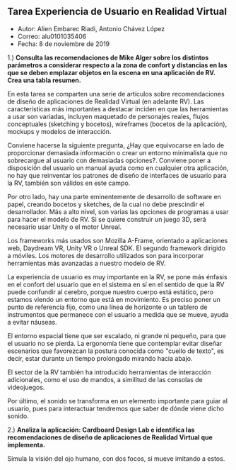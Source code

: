 ## Tarea Experiencia de Usuario en Realidad Virtual

* Autor: Alien Embarec Riadi, Antonio Chávez López
* Correo: alu0101035406
* Fecha: 8 de noviembre de 2019

1.) **Consulta las recomendaciones de Mike Alger sobre los distintos parámetros a considerar respecto a la zona de confort y distancias en las que se deben emplazar objetos en la escena en una aplicación de RV. Crea una tabla resumen.**

En esta tarea se comparten una serie de artículos sobre recomendaciones de diseño de aplicaciones de Realidad Virtual (en adelante RV). Las características más importantes a destacar inciden en que las herramientas a usar son variadas, incluyen maquetado de personajes reales, flujos conceptuales (sketching y bocetos), wireframes (bocetos de la aplicación), mockups y modelos de interacción.

Conviene hacerse la siguiente pregunta, ¿Hay que equivocarse en lado de proporcionar demasiada información o crear un entorno minimalista  que no sobrecargue al usuario con demasiadas opciones?. Conviene poner a disposición del usuario un manual ayuda como en cualquier otra aplicación, no hay que reinventar los patrones de diseño de interfaces de usuario para la RV, también son válidos en este campo.

Por otro lado, hay una parte eminentemente de desarrollo de software en papel, creando bocetos y sketches, de la cual no debe prescindir el desarrollador. Más a alto nivel, son varias las opciones de programas a usar para hacer el modelo de RV. Si se quiere construir un juego 3D, será necesario usar Unity o el motor Unreal. 

Los frameworks más usados son Mozilla A-Frame, orientado a aplicaciones web, Daydream VR, Unity VR o Unreal SDK. El segundo framework dirigido a móviles. Los motores de desarrollo utilizados son para incorporar herramientas más avanzadas a nuestro modelo de RV.

La experiencia de usuario es muy importante en la RV, se pone más énfasis en el confort del usuario que en el sistema en sí en el sentido de que la RV puede confundir al cerebro, porque nuestro cuerpo está estático, pero estamos viendo un entorno que está en movimiento. Es preciso poner un punto de referencia fijo, como una línea de horizonte o un tablero de instrumentos que permanece con el usuario a medida que se mueve, ayuda a evitar náuseas.

El entorno espacial tiene que ser escalado, ni grande ni pequeño, para que el usuario no se pierda. La ergonomía tiene que contemplar evitar diseñar escenarios que favorezcan la postura conocida como "cuello de texto", es decir, estar durante un tiempo prolongado mirando hacia abajo.

El sector de la RV también ha introducido herramientas de interacción adicionales, como el uso de mandos, a similitud de las consolas de videojuegos.

Por último, el sonido se transforma en un elemento importante para guiar al usuario, pues para interactuar tendremos que saber de dónde viene dicho sonido.

2.) **Analiza la aplicación: Cardboard Design Lab e identifica las recomendaciones de diseño de aplicaciones de Realidad Virtual que implementa.**

Simula la visión del ojo humano, con dos focos, si mueve imitando a estos.
